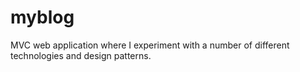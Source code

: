 myblog
======================

MVC web application where I experiment with a number of different technologies and design patterns.
